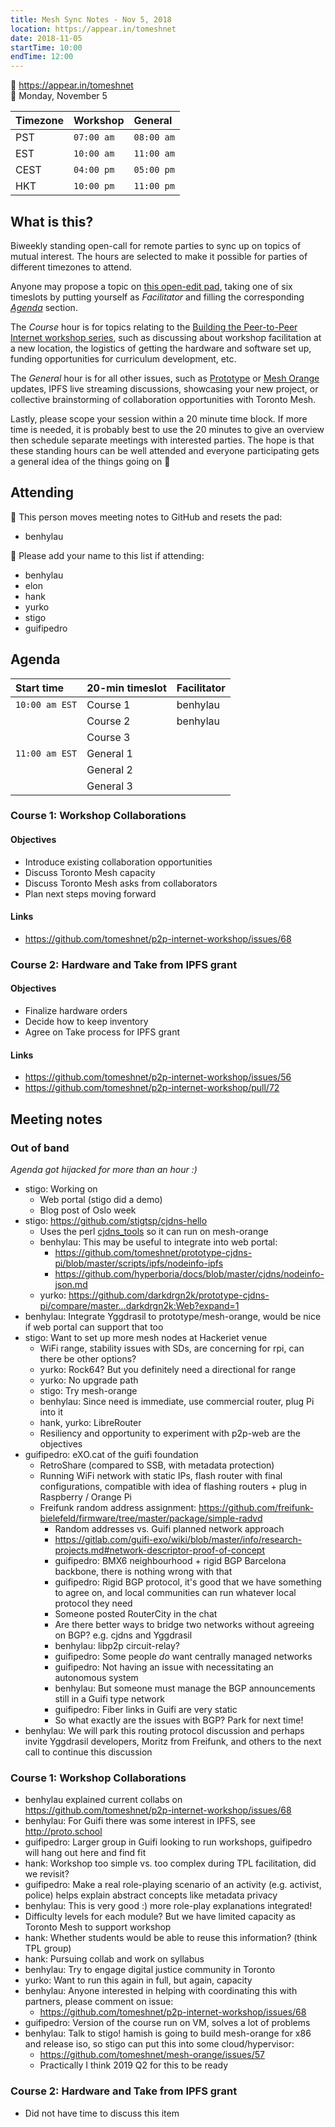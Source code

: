 ```yaml
---
title: Mesh Sync Notes - Nov 5, 2018
location: https://appear.in/tomeshnet
date: 2018-11-05
startTime: 10:00
endTime: 12:00
---
```


📍 https://appear.in/tomeshnet  
📅 Monday, November 5  

| Timezone | Workshop | General  |
|:---------|:---------|:---------|
| PST      |`07:00 am`|`08:00 am`|
| EST      |`10:00 am`|`11:00 am`|
| CEST     |`04:00 pm`|`05:00 pm`|
| HKT      |`10:00 pm`|`11:00 pm`|

## What is this?

Biweekly standing open-call for remote parties to sync up on topics of mutual interest. The hours are selected to make it possible for parties of different timezones to attend.

Anyone may propose a topic on [this open-edit pad](https://hackmd.io/HSOK15u7TnS6Oz1RH0McGg), taking one of six timeslots by putting yourself as _Facilitator_ and filling the corresponding [_Agenda_](#Agenda) section.

The _Course_ hour is for topics relating to the [Building the Peer-to-Peer Internet workshop series](https://tomeshnet.github.io/p2p-internet-workshop/), such as discussing about workshop facilitation at a new location, the logistics of getting the hardware and software set up, funding opportunities for curriculum development, etc.

The _General_ hour is for all other issues, such as [Prototype](https://github.com/tomeshnet/prototype-cjdns-pi) or [Mesh Orange](https://github.com/tomeshnet/mesh-orange) updates, IPFS live streaming discussions, showcasing your new project, or collective brainstorming of collaboration opportunities with Toronto Mesh.

Lastly, please scope your session within a 20 minute time block. If more time is needed, it is probably best to use the 20 minutes to give an overview then schedule separate meetings with interested parties. The hope is that these standing hours can be well attended and everyone participating gets a general idea of the things going on :satellite: 

## Attending

📝 This person moves meeting notes to GitHub and resets the pad:
- benhylau

👥 Please add your name to this list if attending:
- benhylau
- elon
- hank
- yurko
- stigo
- guifipedro

## Agenda

| Start time   | 20-min timeslot | Facilitator |
|:-------------|:----------------|:------------|
|`10:00 am EST`| Course 1        | benhylau    |
|              | Course 2        | benhylau    |
|              | Course 3        |             |
|`11:00 am EST`| General 1       |             |
|              | General 2       |             |
|              | General 3       |             |

### Course 1: Workshop Collaborations
#### Objectives
- Introduce existing collaboration opportunities
- Discuss Toronto Mesh capacity
- Discuss Toronto Mesh asks from collaborators
- Plan next steps moving forward
#### Links
- https://github.com/tomeshnet/p2p-internet-workshop/issues/68

### Course 2: Hardware and Take from IPFS grant
#### Objectives
- Finalize hardware orders
- Decide how to keep inventory
- Agree on Take process for IPFS grant
#### Links
- https://github.com/tomeshnet/p2p-internet-workshop/issues/56
- https://github.com/tomeshnet/p2p-internet-workshop/pull/72

## Meeting notes

### Out of band
*Agenda got hijacked for more than an hour :)*

- stigo: Working on
  - Web portal (stigo did a demo)
  - Blog post of Oslo week
- stigo: https://github.com/stigtsp/cjdns-hello
  - Uses the perl [cjdns_tools](https://github.com/hamishcoleman/cjdns_tool) so it can run on mesh-orange
  - benhylau: This may be useful to integrate into web portal:
    - https://github.com/tomeshnet/prototype-cjdns-pi/blob/master/scripts/ipfs/nodeinfo-ipfs
    - https://github.com/hyperboria/docs/blob/master/cjdns/nodeinfo-json.md
  - yurko: https://github.com/darkdrgn2k/prototype-cjdns-pi/compare/master...darkdrgn2k:Web?expand=1
- benhylau: Integrate Yggdrasil to prototype/mesh-orange, would be nice if web portal can support that too
- stigo: Want to set up more mesh nodes at Hackeriet venue
  - WiFi range, stability issues with SDs, are concerning for rpi, can there be other options?
  - yurko: Rock64? But you definitely need a directional for range
  - yurko: No upgrade path
  - stigo: Try mesh-orange
  - benhylau: Since need is immediate, use commercial router, plug Pi into it
  - hank, yurko: LibreRouter
  - Resiliency and opportunity to experiment with p2p-web are the objectives
- guifipedro: eXO.cat of the guifi foundation
  - RetroShare (compared to SSB, with metadata protection)
  - Running WiFi network with static IPs, flash router with final configurations, compatible with idea of flashing routers + plug in Raspberry / Orange Pi
  - Freifunk random address assignment: https://github.com/freifunk-bielefeld/firmware/tree/master/package/simple-radvd
    - Random addresses vs. Guifi planned network approach
    - https://gitlab.com/guifi-exo/wiki/blob/master/info/research-projects.md#network-descriptor-proof-of-concept
    - guifipedro: BMX6 neighbourhood + rigid BGP Barcelona backbone, there is nothing wrong with that
    - guifipedro: Rigid BGP protocol, it's good that we have something to agree on, and local communities can run whatever local protocol they need
    - Someone posted RouterCity in the chat
    - Are there better ways to bridge two networks without agreeing on BGP? e.g. cjdns and Yggdrasil
    - benhylau: libp2p circuit-relay?
    - guifipedro: Some people _do_ want centrally managed networks
    - guifipedro: Not having an issue with necessitating an autonomous system
    - benhylau: But someone must manage the BGP announcements still in a Guifi type network
    - guifipedro: Fiber links in Guifi are very static
    - So what exactly are the issues with BGP? Park for next time!
- benhylau: We will park this routing protocol discussion and perhaps invite Yggdrasil developers, Moritz from Freifunk, and others to the next call to continue this discussion

### Course 1: Workshop Collaborations

- benhylau explained current collabs on https://github.com/tomeshnet/p2p-internet-workshop/issues/68
- benhylau: For Guifi there was some interest in IPFS, see http://proto.school
- guifipedro: Larger group in Guifi looking to run workshops, guifipedro will hang out here and find fit
- hank: Workshop too simple vs. too complex during TPL facilitation, did we revisit?
- guifipedro: Make a real role-playing scenario of an activity (e.g. activist, police) helps explain abstract concepts like metadata privacy
- benhylau: This is very good :) more role-play explanations integrated!
- Difficulty levels for each module? But we have limited capacity as Toronto Mesh to support workshop
- hank: Whether students would be able to reuse this information? (think TPL group)
- hank: Pursuing collab and work on syllabus
- benhylau: Try to engage digital justice community in Toronto
- yurko: Want to run this again in full, but again, capacity
- benhylau: Anyone interested in helping with coordinating this with partners, please comment on issue:
  - https://github.com/tomeshnet/p2p-internet-workshop/issues/68
- guifipedro: Version of the course run on VM, solves a lot of problems
- benhylau: Talk to stigo! hamish is going to build mesh-orange for x86 and release iso, so stigo can put this into some cloud/hypervisor:
  - https://github.com/tomeshnet/mesh-orange/issues/57
  - Practically I think 2019 Q2 for this to be ready

### Course 2: Hardware and Take from IPFS grant

- Did not have time to discuss this item
